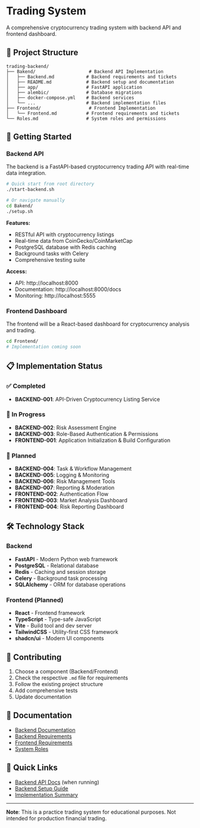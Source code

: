 # Trading System

A comprehensive cryptocurrency trading system with backend API and frontend dashboard.

## 📁 Project Structure

```
trading-backend/
├── Bakend/                    # Backend API Implementation
│   ├── Backend.md            # Backend requirements and tickets
│   ├── README.md             # Backend setup and documentation
│   ├── app/                  # FastAPI application
│   ├── alembic/              # Database migrations
│   ├── docker-compose.yml    # Backend services
│   └── ...                   # Backend implementation files
├── Frontend/                  # Frontend Implementation  
│   └── Frontend.md           # Frontend requirements and tickets
└── Roles.md                  # System roles and permissions
```

## 🚀 Getting Started

### Backend API
The backend is a FastAPI-based cryptocurrency trading API with real-time data integration.

```bash
# Quick start from root directory
./start-backend.sh

# Or navigate manually
cd Bakend/
./setup.sh
```

**Features:**
- RESTful API with cryptocurrency listings
- Real-time data from CoinGecko/CoinMarketCap
- PostgreSQL database with Redis caching
- Background tasks with Celery
- Comprehensive testing suite

**Access:**
- API: http://localhost:8000
- Documentation: http://localhost:8000/docs
- Monitoring: http://localhost:5555

### Frontend Dashboard
The frontend will be a React-based dashboard for cryptocurrency analysis and trading.

```bash
cd Frontend/
# Implementation coming soon
```

## 📋 Implementation Status

### ✅ Completed
- **BACKEND-001**: API-Driven Cryptocurrency Listing Service

### 🔄 In Progress
- **BACKEND-002**: Risk Assessment Engine
- **BACKEND-003**: Role-Based Authentication & Permissions
- **FRONTEND-001**: Application Initialization & Build Configuration

### 📅 Planned
- **BACKEND-004**: Task & Workflow Management
- **BACKEND-005**: Logging & Monitoring  
- **BACKEND-006**: Risk Management Tools
- **BACKEND-007**: Reporting & Moderation
- **FRONTEND-002**: Authentication Flow
- **FRONTEND-003**: Market Analysis Dashboard
- **FRONTEND-004**: Risk Reporting Dashboard

## 🛠️ Technology Stack

### Backend
- **FastAPI** - Modern Python web framework
- **PostgreSQL** - Relational database
- **Redis** - Caching and session storage
- **Celery** - Background task processing
- **SQLAlchemy** - ORM for database operations

### Frontend (Planned)
- **React** - Frontend framework
- **TypeScript** - Type-safe JavaScript
- **Vite** - Build tool and dev server
- **TailwindCSS** - Utility-first CSS framework
- **shadcn/ui** - Modern UI components

## 🤝 Contributing

1. Choose a component (Backend/Frontend)
2. Check the respective `.md` file for requirements
3. Follow the existing project structure
4. Add comprehensive tests
5. Update documentation

## 📖 Documentation

- [Backend Documentation](./Bakend/README.md)
- [Backend Requirements](./Bakend/Backend.md)  
- [Frontend Requirements](./Frontend/Frontend.md)
- [System Roles](./Roles.md)

## 🔗 Quick Links

- [Backend API Docs](http://localhost:8000/docs) (when running)
- [Backend Setup Guide](./Bakend/README.md)
- [Implementation Summary](./Bakend/IMPLEMENTATION_SUMMARY.md)

---

**Note**: This is a practice trading system for educational purposes. Not intended for production financial trading.
